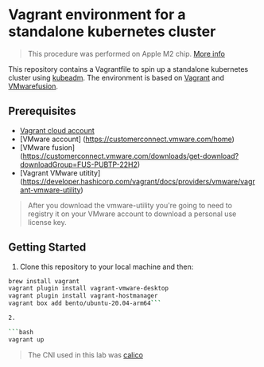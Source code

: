 # Vagrant environment for a standalone kubernetes cluster
> This procedure was performed on Apple M2 chip. [More info](https://www.unixarena.com/2022/09/virtual-machine-on-apple-mac-chip-m1-m2-fusion-vagrant.html/)

This repository contains a Vagrantfile to spin up a standalone kubernetes cluster using [kubeadm](https://kubernetes.io/docs/setup/production-environment/tools/kubeadm/create-cluster-kubeadm/).
The environment is based on [Vagrant](https://www.vagrantup.com/) and [VMwarefusion](https://www.vmware.com/au/products/fusion.html). 

## Prerequisites
- [Vagrant cloud account](https://app.vagrantup.com/)
- [VMware account] (https://customerconnect.vmware.com/home)
- [VMware fusion] (https://customerconnect.vmware.com/downloads/get-download?downloadGroup=FUS-PUBTP-22H2)
- [Vagrant VMware utitity] (https://developer.hashicorp.com/vagrant/docs/providers/vmware/vagrant-vmware-utility)

> After you download the vmware-utility you're going to need to registry it on your VMware account to download a personal use license key.

## Getting Started

1. Clone this repository to your local machine and then:

```bash
brew install vagrant
vagrant plugin install vagrant-vmware-desktop
vagrant plugin install vagrant-hostmanager
vagrant box add bento/ubuntu-20.04-arm64```

2.

```bash
vagrant up
```

> The CNI used in this lab was [calico](https://docs.tigera.io/calico/latest/getting-started/kubernetes/self-managed-onprem/onpremises#install-calico-with-etcd-datastore)